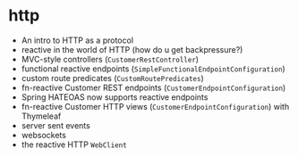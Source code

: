 # http
 - An intro to HTTP as a protocol 
 - reactive in the world of HTTP (how do u get backpressure?) 
 - MVC-style controllers (`CustomerRestController`)
 - functional reactive endpoints (`SimpleFunctionalEndpointConfiguration`) 
 - custom route predicates (`CustomRoutePredicates`)
 - fn-reactive Customer REST endpoints (`CustomerEndpointConfiguration`)
 - Spring HATEOAS now supports reactive endpoints
 - fn-reactive Customer HTTP views (`CustomerEndpointConfiguration`) with Thymeleaf
 - server sent events 
 - websockets 
 - the reactive HTTP `WebClient`
 